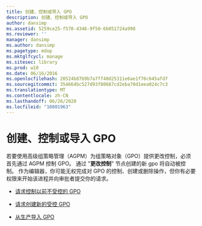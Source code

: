 ```yaml
---
title: 创建、控制或导入 GPO
description: 创建、控制或导入 GPO
author: dansimp
ms.assetid: 5259ce25-f570-4346-9f50-6b051724a998
ms.reviewer: ''
manager: dansimp
ms.author: dansimp
ms.pagetype: mdop
ms.mktglfcycl: manage
ms.sitesec: library
ms.prod: w10
ms.date: 06/16/2016
ms.openlocfilehash: 20524b87b9b7a7ff40d25311e6ae1f76c645afd7
ms.sourcegitcommit: 354664bc527d93f80687cd2eba70d1eea024c7c3
ms.translationtype: MT
ms.contentlocale: zh-CN
ms.lasthandoff: 06/26/2020
ms.locfileid: "10801963"
---
```

# 创建、控制或导入 GPO


若要使用高级组策略管理（AGPM）为组策略对象（GPO）提供更改控制，必须首先通过 AGPM 控制 GPO。 通过 "**更改控制**" 节点创建的新 gpo 将自动被控制。 作为编辑器，你可能无权完成对 GPO 的控制、创建或删除操作，但你有必要权限来开始该进程并向审批者提交你的请求。

-   [请求控制以前不受控的 GPO](request-control-of-a-previously-uncontrolled-gpo.md)

-   [请求创建新的受控 GPO](request-the-creation-of-a-new-controlled-gpo.md)

-   [从生产导入 GPO](import-a-gpo-from-production-editor.md)

 

 





